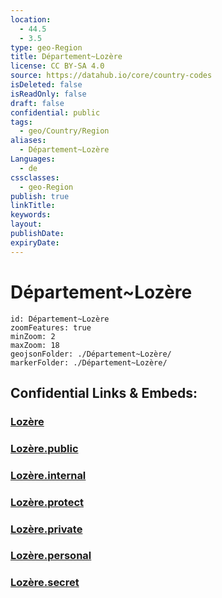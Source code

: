 ```yaml
---
location:
  - 44.5
  - 3.5
type: geo-Region
title: Département~Lozère
license: CC BY-SA 4.0
source: https://datahub.io/core/country-codes
isDeleted: false
isReadOnly: false
draft: false
confidential: public
tags:
  - geo/Country/Region
aliases:
  - Département~Lozère
Languages:
  - de
cssclasses:
  - geo-Region
publish: true
linkTitle:
keywords:
layout:
publishDate:
expiryDate:
---
```


# Département~Lozère

```leaflet
id: Département~Lozère
zoomFeatures: true 
minZoom: 2 
maxZoom: 18
geojsonFolder: ./Département~Lozère/
markerFolder: ./Département~Lozère/
```


## Confidential Links & Embeds: 

### [Lozère](/_Standards/Earth/Continent/Europe/Europe~West/France/regions~France/Occitanie/departments~Occitanie/Lozère.md) 

### [Lozère.public](/_public/Earth/Continent/Europe/Europe~West/France/regions~France/Occitanie/departments~Occitanie/Lozère.public.md) 

### [Lozère.internal](/_internal/Earth/Continent/Europe/Europe~West/France/regions~France/Occitanie/departments~Occitanie/Lozère.internal.md) 

### [Lozère.protect](/_protect/Earth/Continent/Europe/Europe~West/France/regions~France/Occitanie/departments~Occitanie/Lozère.protect.md) 

### [Lozère.private](/_private/Earth/Continent/Europe/Europe~West/France/regions~France/Occitanie/departments~Occitanie/Lozère.private.md) 

### [Lozère.personal](/_personal/Earth/Continent/Europe/Europe~West/France/regions~France/Occitanie/departments~Occitanie/Lozère.personal.md) 

### [Lozère.secret](/_secret/Earth/Continent/Europe/Europe~West/France/regions~France/Occitanie/departments~Occitanie/Lozère.secret.md)

